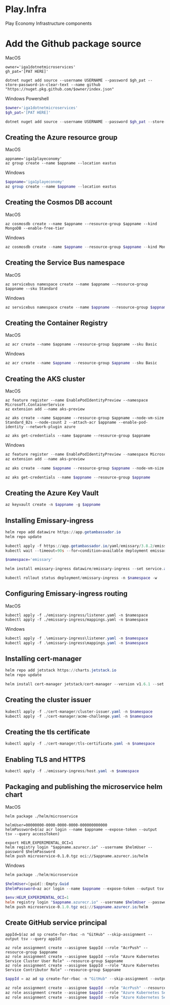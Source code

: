 # Play.Infra

Play Economy Infrastructure components

# Add the Github package source

MacOS

```shell
owner='iga1dotnetmicroservices'
gh_pat='[PAT HERE]'

dotnet nuget add source --username USERNAME --password $gh_pat --store-password-in-clear-text --name github "https://nuget.pkg.github.com/$owner/index.json"
```

Windows Powershell

```powershell
$owner='iga1dotnetmicroservices'
$gh_pat='[PAT HERE]'

dotnet nuget add source --username USERNAME --password $gh_pat --store-password-in-clear-text --name github "https://nuget.pkg.github.com/$owner/index.json"
```

## Creating the Azure resource group 

MacOS

```shell
appname='iga1playeconomy'
az group create --name $appname --location eastus
```

Windows

```powershell
$appname='iga1playeconomy'
az group create --name $appname --location eastus
```

## Creating the Cosmos DB account

MacOS

```shell
az cosmosdb create --name $appname --resource-group $appname --kind MongoDB --enable-free-tier
```

Windows

```powershell
az cosmosdb create --name $appname --resource-group $appname --kind MongoDB --enable-free-tier
```

## Creating the Service Bus namespace

MacOS

```shell
az servicebus namespace create --name $appname --resource-group $appname --sku Standard
```

Windows

```powershell
az servicebus namespace create --name $appname --resource-group $appname --sku Standard
```

## Creating the Container Registry

MacOS

```shell
az acr create --name $appname --resource-group $appname --sku Basic
```

Windows

```powershell
az acr create --name $appname --resource-group $appname --sku Basic
```

## Creating the AKS cluster

MacOS

```shell
az feature register --name EnablePodIdentityPreview --namespace Microsoft.ContainerService
az extension add --name aks-preview

az aks create --name $appname --resource-group $appname --node-vm-size Standard_B2s --node-count 2 --attach-acr $appname --enable-pod-identity --network-plugin azure

az aks get-credentials --name $appname --resource-group $appname
```

Windows

```powershell
az feature register --name EnablePodIdentityPreview --namespace Microsoft.ContainerService
az extension add --name aks-preview

az aks create --name $appname --resource-group $appname --node-vm-size Standard_B2s --node-count 2 --attach-acr $appname --enable-pod-identity --network-plugin azure

az aks get-credentials --name $appname --resource-group $appname
```

## Creating the Azure Key Vault

```powershell
az keyvault create -n $appname -g $appname
```

## Installing Emissary-ingress

```powershell
helm repo add datawire https://app.getambassador.io
helm repo update

kubectl apply -f https://app.getambassador.io/yaml/emissary/3.8.2/emissary-crds.yaml
kubectl wait --timeout=90s --for=condition=available deployment emissary-apiext -n emissary-system

$namespace='emissary'

helm install emissary-ingress datawire/emissary-ingress --set service.annotations."service\.beta\.kubernetes\.io/azure-dns-label-name"=$appname -n $namespace --create-namespace

kubectl rollout status deployment/emissary-ingress -n $namespace -w 
```

## Configuring Emissary-ingress routing

MacOS 

```shell
kubectl apply -f ./emissary-ingress/listener.yaml -n $namespace
kubectl apply -f ./emissary-ingress/mappings.yaml -n $namespace
```

Windows

```powershell
kubectl apply -f .\emissary-ingress\listener.yaml -n $namespace
kubectl apply -f .\emissary-ingress\mappings.yaml -n $namespace
```

## Installing cert-manager

```powershell
helm repo add jetstack https://charts.jetstack.io
helm repo update

helm install cert-manager jetstack/cert-manager --version v1.6.1 --set installCRDs=true --namespace $namespace
```

## Creating the cluster issuer

```powershell
kubectl apply -f ./cert-manager/cluster-issuer.yaml -n $namespace
kubectl apply -f ./cert-manager/acme-challenge.yaml -n $namespace
```

## Creating the tls certificate

```powershell
kubectl apply -f ./cert-manager/tls-certificate.yaml -n $namespace
```

## Enabling TLS and HTTPS

```powershell
kubectl apply -f ./emissary-ingress/host.yaml -n $namespace
```

## Packaging and publishing the microservice helm chart

MacOS

```shell
helm package ./helm/microservice

helmUser=00000000-0000-0000-0000-000000000000
helmPassword=$(az acr login --name $appname --expose-token --output tsv --query accessToken)

export HELM_EXPERIMENTAL_OCI=1
helm registry login "$appname.azurecr.io" --username $helmUser --password $helmPassword
helm push microservice-0.1.0.tgz oci://$appname.azurecr.io/helm
```

Windows

```powershell
helm package ./helm/microservice

$helmUser=[guid]::Empty.Guid
$helmPassword=az acr login --name $appname --expose-token --output tsv --query accessToken

$env:HELM_EXPERIMENTAL_OCI=1
helm registry login "$appname.azurecr.io" --username $helmUser --password $helmPassword
helm push microservice-0.1.0.tgz oci://$appname.azurecr.io/helm
```

## Create GitHub service principal

```shell
appId=$(az ad sp create-for-rbac -n "GitHub" --skip-assignment --output tsv --query appId)

az role assignment create --assignee $appId --role "AcrPush" --resource-group $appname
az role assignment create --assignee $appId --role "Azure Kubernetes Service Cluster User Role" --resource-group $appname
az role assignment create --assignee $appId --role "Azure Kubernetes Service Contributor Role" --resource-group $appname
```

```powershell
$appId = az ad sp create-for-rbac -n "GitHub" --skip-assignment --output tsv --query appId

az role assignment create --assignee $appId --role "AcrPush" --resource-group $appname
az role assignment create --assignee $appId --role "Azure Kubernetes Service Cluster User Role" --resource-group $appname
az role assignment create --assignee $appId --role "Azure Kubernetes Service Contributor Role" --resource-group $appname
```